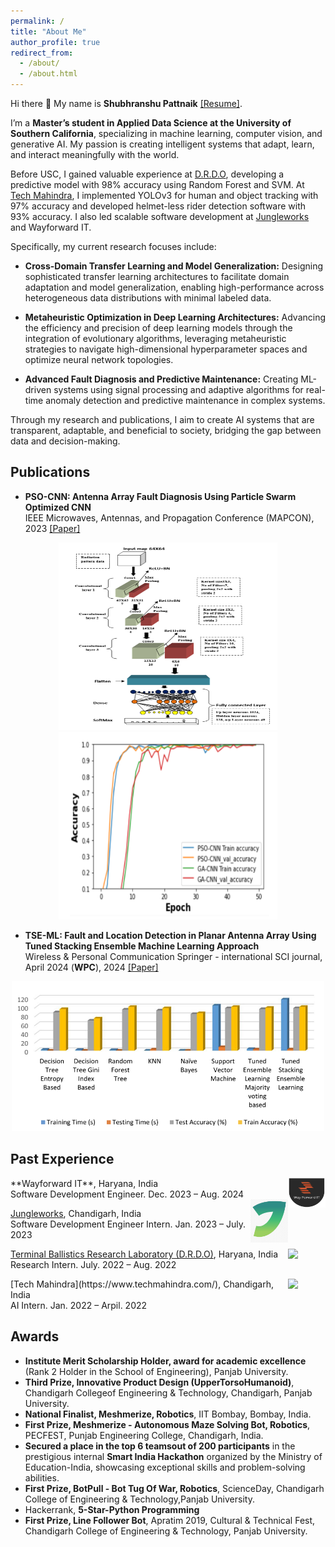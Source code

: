 ```yaml
---
permalink: /
title: "About Me" 
author_profile: true
redirect_from: 
  - /about/
  - /about.html
---
```


Hi there 👋 My name is **Shubhranshu Pattnaik** [[Resume]](https://ShubhranshuPattnaik.github.io/files/ShubhranshuPattnaik_Resume.pdf).

I’m a **Master’s student in Applied Data Science at the University of Southern California**, specializing in machine learning, computer vision, and generative AI. My passion is creating intelligent systems that adapt, learn, and interact meaningfully with the world.

Before USC, I gained valuable experience at [D.R.D.O](https://www.drdo.gov.in/drdo/labs-and-establishments/terminal-ballistics-research-laboratory-tbrl), developing a predictive model with 98% accuracy using Random Forest and SVM. At [Tech Mahindra](https://www.techmahindra.com/), I implemented YOLOv3 for human and object tracking with 97% accuracy and developed helmet-less rider detection software with 93% accuracy. I also led scalable software development at [Jungleworks](https://jungleworks.com) and Wayforward IT.

Specifically, my current research focuses include:

  * **Cross-Domain Transfer Learning and Model Generalization:** Designing sophisticated transfer learning architectures to facilitate domain adaptation and model generalization, enabling high-performance across heterogeneous data distributions with minimal labeled data.

  * **Metaheuristic Optimization in Deep Learning Architectures:** Advancing the efficiency and precision of deep learning models through the integration of evolutionary algorithms, leveraging metaheuristic strategies to navigate high-dimensional hyperparameter spaces and optimize neural network topologies.

  * **Advanced Fault Diagnosis and Predictive Maintenance:** Creating ML-driven systems using signal processing and adaptive algorithms for real-time anomaly detection and predictive maintenance in complex systems.

Through my research and publications, I aim to create AI systems that are transparent, adaptable, and beneficial to society, bridging the gap between data and decision-making.



## Publications
- **PSO-CNN: Antenna Array Fault Diagnosis Using Particle Swarm Optimized CNN**  
IEEE Microwaves, Antennas, and Propagation Conference (MAPCON), 2023 [\[Paper\]](https://ieeexplore.ieee.org/abstract/document/10464080) 
<p align="center">
<img style="float: center;" src="images/psocnn.png" width="350" height="300">
<img style="float: center;" src="images/psocnnresult.png" width="350" height="300">
</p>

- **TSE-ML: Fault and Location Detection in Planar Antenna Array Using Tuned Stacking Ensemble Machine Learning Approach**  
Wireless & Personal Communication Springer - international SCI journal, April 2024 (__WPC__), 2024 [\[Paper\]](https://link.springer.com/article/10.1007/s11277-024-10942-6) 
<p align="center">
<img style="float: center;" src="images/tse.png" width="500">
</p>


## Past Experience
<img style="float: right;" src="images/wayforwad.png" width="60" >
**Wayforward IT**, Haryana, India <br/>
Software Development Engineer. Dec. 2023 – Aug. 2024 <br/>


<img style="float: right;" src="images/jw.png" width="60">

[Jungleworks](https://jungleworks.com), Chandigarh, India <br/>
Software Development Engineer Intern. Jan. 2023 – July. 2023 <br/>

<img style="float: right;" src="images/drdo.png" width="60">

[Terminal Ballistics Research Laboratory (D.R.D.O)](https://www.drdo.gov.in/drdo/labs-and-establishments/terminal-ballistics-research-laboratory-tbrl), Haryana, India <br/>
Research Intern. July. 2022 – Aug. 2022 <br/>


<img style="float: right;" src="https://www.techmahindra.com/themes/custom/techm/techm_logo.svg" width="60">
[Tech Mahindra](https://www.techmahindra.com/), Chandigarh, India <br/>
AI Intern.  Jan. 2022 – Arpil. 2022 <br/>



## Awards
  * **Institute Merit Scholarship Holder, award for academic excellence** (Rank 2 Holder in the School of Engineering), Panjab University.
  * **Third Prize, Innovative Product Design (UpperTorsoHumanoid)**, Chandigarh Collegeof Engineering & Technology, Chandigarh, Panjab University.
  * **National Finalist, Meshmerize, Robotics**, IIT Bombay, Bombay, India.
* **First Prize, Meshmerize - Autonomous Maze Solving Bot, Robotics**, PECFEST, Punjab Engineering College, Chandigarh, India.
* **Secured a place in the top 6 teamsout of 200 participants** in the prestigious internal **Smart India Hackathon** organized by the Ministry of Education-India, showcasing exceptional skills and problem-solving abilities.
* **First Prize, BotPull - Bot Tug Of War, Robotics**, ScienceDay, Chandigarh College of Engineering & Technology,Panjab University.
* Hackerrank, **5-Star-Python Programming**
* **First Prize, Line Follower Bot**, Apratim 2019, Cultural & Technical Fest, Chandigarh College of Engineering & Technology, Panjab University.
